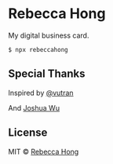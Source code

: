 # Rebecca Hong
My digital business card.

```
$ npx rebeccahong
```

## Special Thanks
Inspired by 
[@vutran](https://github.com/vutran)

And
[Joshua Wu](https://github.com/jwu910)

## License
MIT © [Rebecca Hong](https://github.com/rebeccahongsf)
